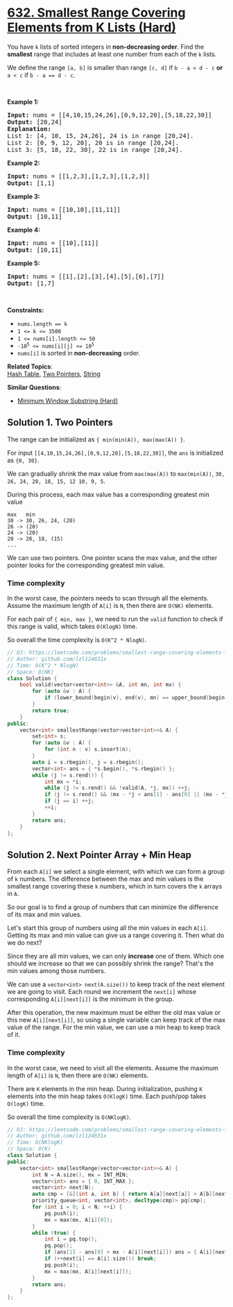 # [632. Smallest Range Covering Elements from K Lists (Hard)](https://leetcode.com/problems/smallest-range-covering-elements-from-k-lists/)

<p>You have <code>k</code> lists of sorted integers in <strong>non-decreasing&nbsp;order</strong>. Find the <b>smallest</b> range that includes at least one number from each of the <code>k</code> lists.</p>

<p>We define the range <code>[a, b]</code> is smaller than range <code>[c, d]</code> if <code>b - a &lt; d - c</code> <strong>or</strong> <code>a &lt; c</code> if <code>b - a == d - c</code>.</p>

<p>&nbsp;</p>
<p><strong>Example 1:</strong></p>

<pre><strong>Input:</strong> nums = [[4,10,15,24,26],[0,9,12,20],[5,18,22,30]]
<strong>Output:</strong> [20,24]
<strong>Explanation: </strong>
List 1: [4, 10, 15, 24,26], 24 is in range [20,24].
List 2: [0, 9, 12, 20], 20 is in range [20,24].
List 3: [5, 18, 22, 30], 22 is in range [20,24].
</pre>

<p><strong>Example 2:</strong></p>

<pre><strong>Input:</strong> nums = [[1,2,3],[1,2,3],[1,2,3]]
<strong>Output:</strong> [1,1]
</pre>

<p><strong>Example 3:</strong></p>

<pre><strong>Input:</strong> nums = [[10,10],[11,11]]
<strong>Output:</strong> [10,11]
</pre>

<p><strong>Example 4:</strong></p>

<pre><strong>Input:</strong> nums = [[10],[11]]
<strong>Output:</strong> [10,11]
</pre>

<p><strong>Example 5:</strong></p>

<pre><strong>Input:</strong> nums = [[1],[2],[3],[4],[5],[6],[7]]
<strong>Output:</strong> [1,7]
</pre>

<p>&nbsp;</p>
<p><strong>Constraints:</strong></p>

<ul>
	<li><code>nums.length == k</code></li>
	<li><code>1 &lt;= k &lt;= 3500</code></li>
	<li><code>1 &lt;= nums[i].length &lt;= 50</code></li>
	<li><code>-10<sup>5</sup> &lt;= nums[i][j] &lt;= 10<sup>5</sup></code></li>
	<li><code>nums[i]</code>&nbsp;is sorted in <strong>non-decreasing</strong> order.</li>
</ul>


**Related Topics**:  
[Hash Table](https://leetcode.com/tag/hash-table/), [Two Pointers](https://leetcode.com/tag/two-pointers/), [String](https://leetcode.com/tag/string/)

**Similar Questions**:
* [Minimum Window Substring (Hard)](https://leetcode.com/problems/minimum-window-substring/)

## Solution 1. Two Pointers

The range can be initialized as `{ min(min(A)), max(max(A)) }`.

For input `[[4,10,15,24,26],[0,9,12,20],[5,18,22,30]]`, the `ans` is initialized as `{0, 30}`.

We can gradually shrink the max value from `max(max(A))` to `max(min(A))`, `30, 26, 24, 20, 18, 15, 12 10, 9, 5`.

During this process, each max value has a corresponding greatest min value

```
max   min
30 -> 30, 26, 24, (20)
26 -> (20)
24 -> (20)
20 -> 20, 18, (15)
...
```

We can use two pointers. One pointer scans the max value, and the other pointer looks for the corresponding greatest min value.

### Time complexity

In the worst case, the pointers needs to scan through all the elements. Assume the maximum length of `A[i]` is `N`, then there are `O(NK)` elements.

For each pair of `{ min, max }`, we need to run the `valid` function to check if this range is valid, which takes `O(KlogN)` time.

So overall the time complexity is `O(K^2 * NlogN)`.

```cpp
// OJ: https://leetcode.com/problems/smallest-range-covering-elements-from-k-lists/
// Author: github.com/lzl124631x
// Time: O(K^2 * NlogN)
// Space: O(NK)
class Solution {
    bool valid(vector<vector<int>> &A, int mn, int mx) {
        for (auto &v : A) {
            if (lower_bound(begin(v), end(v), mn) == upper_bound(begin(v), end(v), mx)) return false;
        }
        return true;
    }
public:
    vector<int> smallestRange(vector<vector<int>>& A) {
        set<int> s;
        for (auto &v : A) {
            for (int n : v) s.insert(n);
        }
        auto i = s.rbegin(), j = s.rbegin();
        vector<int> ans = { *s.begin(), *s.rbegin() };
        while (j != s.rend()) {
            int mx = *i;
            while (j != s.rend() && !valid(A, *j, mx)) ++j;
            if (j != s.rend() && (mx - *j < ans[1] - ans[0] || (mx - *j == ans[1] - ans[0] && *j < ans[0]))) ans = { *j, mx };
            if (j == i) ++j;
            ++i;
        }
        return ans;
    }
};
```

## Solution 2. Next Pointer Array + Min Heap

From each `A[i]` we select a single element, with which we can form a group of `k` numbers. The difference between the max and min values is the smallest range covering these `k` numbers, which in turn covers the `k` arrays in `A`.

So our goal is to find a group of numbers that can minimize the difference of its max and min values.

Let's start this group of numbers using all the min values in each `A[i]`. Getting its max and min value can give us a range covering it. Then what do we do next?

Since they are all min values, we can only **increase** one of them. Which one should we increase so that we can possibly shrink the range? That's the min values among those numbers.

We can use a `vector<int> next(A.size())` to keep track of the next element we are going to visit. Each round we increment the `next[i]` whose corresponding `A[i][next[i]]` is the minimum in the group.

After this operation, the new maximum must be either the old max value or this new `A[i][next[i]]`, so using a single variable can keep track of the max value of the range. For the min value, we can use a min heap to keep track of it.

### Time complexity

In the worst case, we need to visit all the elements. Assume the maximum length of `A[i]` is `N`, then there are `O(NK)` elements.

There are `K` elements in the min heap. During initialization, pushing `K` elements into the min heap takes `O(KlogK)` time. Each push/pop takes `O(logK)` time.

So overall the time complexity is `O(NKlogK)`.

```cpp
// OJ: https://leetcode.com/problems/smallest-range-covering-elements-from-k-lists/
// Author: github.com/lzl124631x
// Time: O(NKlogK)
// Space: O(K)
class Solution {
public:
    vector<int> smallestRange(vector<vector<int>>& A) {
        int N = A.size(), mx = INT_MIN;
        vector<int> ans = { 0, INT_MAX };
        vector<int> next(N);
        auto cmp = [&](int a, int b) { return A[a][next[a]] > A[b][next[b]]; };
        priority_queue<int, vector<int>, decltype(cmp)> pq(cmp);
        for (int i = 0; i < N; ++i) {
            pq.push(i);
            mx = max(mx, A[i][0]);
        }
        while (true) {
            int i = pq.top();
            pq.pop();
            if (ans[1] - ans[0] > mx - A[i][next[i]]) ans = { A[i][next[i]], mx };
            if (++next[i] == A[i].size()) break;
            pq.push(i);
            mx = max(mx, A[i][next[i]]);
        }
        return ans;
    }
};
```